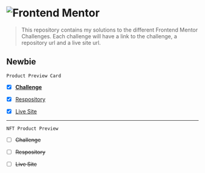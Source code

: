 # ![Frontend Mentor](https://www.frontendmentor.io/static/images/logo-desktop.svg) 

> This repository contains my solutions to the different Frontend Mentor Challenges. Each challenge will have a link to the challenge, a repository url and a live site url.  

## Newbie

```
Product Preview Card
```

- [x] [**Challenge**](https://www.frontendmentor.io/challenges/product-preview-card-component-GO7UmttRfa)

- [x] [Respository](https://github.com/S0PHI3K/S0PHI3K.github.io/tree/main/productPreviewCard)

- [x] [Live Site](https://s0phi3k.github.io/productPreviewCard/)

---
```
NFT Product Preview
```

- [ ] ~~Challenge~~

- [ ] ~~Respository~~

- [ ] ~~Live Site~~

